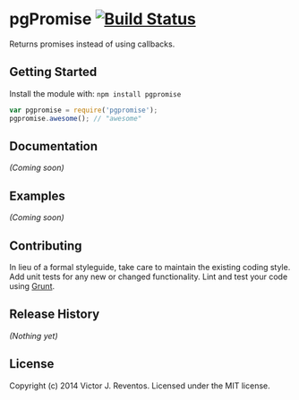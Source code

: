 # pgPromise [![Build Status](https://secure.travis-ci.org/vjames19/pgpromise.png?branch=master)](http://travis-ci.org/vjames19/pgpromise)

Returns promises instead of using callbacks.

## Getting Started
Install the module with: `npm install pgpromise`

```javascript
var pgpromise = require('pgpromise');
pgpromise.awesome(); // "awesome"
```

## Documentation
_(Coming soon)_

## Examples
_(Coming soon)_

## Contributing
In lieu of a formal styleguide, take care to maintain the existing coding style. Add unit tests for any new or changed functionality. Lint and test your code using [Grunt](http://gruntjs.com/).

## Release History
_(Nothing yet)_

## License
Copyright (c) 2014 Victor J. Reventos. Licensed under the MIT license.
